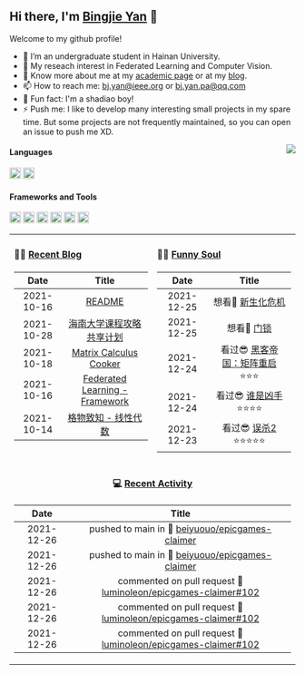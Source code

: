 
<!-- <img align="right" src="https://github-readme-stats.vercel.app/api/top-langs/?username=beiyuouo&show_icons=true&hide_border=true"> -->

## Hi there, I'm [Bingjie Yan](https://bj-yan.top/) 👋

Welcome to my github profile!

- 🔭 I’m an undergraduate student in Hainan University.
- 🌱 My reseach interest in Federated Learning and Computer Vision.
- 💬 Know more about me at my [academic page](https://bj-yan.top) or at my [blog](https://blog.bj-yan.top).
- 📫 How to reach me: [bj.yan@ieee.org](mailto:bj.yan@ieee.org) or [bj.yan.pa@qq.com](mailto:bj.yan.pa@qq.com)
- 🎨 Fun fact: I'm a shadiao boy!
- ⚡ Push me: I like to develop many interesting small projects in my spare time. But some projects are not frequently maintained, so you can open an issue to push me XD.



<img align="right" src="https://github-readme-stats.vercel.app/api?username=beiyuouo&show_icons=true&hide_border=true">


#### Languages

<!-- languages:start -->
<!-- prettier-ignore-start -->
<!-- markdownlint-disable -->
<code><img height="20" src="https://simpleicons.org/icons/python.svg" alt="python" /></code>
<code><img height="20" src="https://simpleicons.org/icons/goland.svg" alt="python" /></code>
<!-- <code><img height="20" src="https://raw.githubusercontent.com/github/explore/80688e429a7d4ef2fca1e82350fe8e3517d3494d/topics/python/python.png" alt="python" /></code> -->
<!-- <code><img height="20" src="https://raw.githubusercontent.com/github/explore/80688e429a7d4ef2fca1e82350fe8e3517d3494d/topics/cpp/cpp.png" alt="cpp" /></code> -->
<!-- <code><img height="20" src="https://raw.githubusercontent.com/github/explore/80688e429a7d4ef2fca1e82350fe8e3517d3494d/topics/java/java.png" alt="java" /></code> -->
<!-- <code><img height="20" src="https://raw.githubusercontent.com/github/explore/80688e429a7d4ef2fca1e82350fe8e3517d3494d/topics/javascript/javascript.png" alt="javascript" /></code> -->
<!-- <code><img height="20" src="https://raw.githubusercontent.com/github/explore/80688e429a7d4ef2fca1e82350fe8e3517d3494d/topics/css/css.png" alt="css" /></code> -->
<!-- <code><img height="20" src="https://raw.githubusercontent.com/github/explore/80688e429a7d4ef2fca1e82350fe8e3517d3494d/topics/html/html.png" alt="html" /></code> -->
<!-- markdownlint-restore -->
<!-- prettier-ignore-end -->
<!-- languages:end -->

#### Frameworks and Tools

<!-- tools:start -->
<!-- prettier-ignore-start -->
<!-- markdownlint-disable -->
<code><img height="20" src="https://simpleicons.org/icons/visualstudiocode.svg" alt="VSCode" /></code>
<code><img height="20" src="https://simpleicons.org/icons/anaconda.svg" alt="anaconda" /></code>
<code><img height="20" src="https://simpleicons.org/icons/pytorch.svg" alt="pytorch" /></code>
<code><img height="20" src="https://simpleicons.org/icons/docker.svg" alt="Docker" /></code>
<code><img height="20" src="https://simpleicons.org/icons/kubernetes.svg" alt="Kubernetes" /></code>
<code><img height="20" src="https://simpleicons.org/icons/git.svg" alt="git" /></code>
<!-- <code><img height="20" src="https://raw.githubusercontent.com/github/explore/80688e429a7d4ef2fca1e82350fe8e3517d3494d/topics/visual-studio-code/visual-studio-code.png" alt="visual-studio-code" /></code> -->
<!-- <code><img height="20" src="https://raw.githubusercontent.com/github/explore/80688e429a7d4ef2fca1e82350fe8e3517d3494d/topics/opencv/opencv.png"/></code> -->
<!-- <code><img height="20" src="https://resources.jetbrains.com/storage/products/pycharm/img/meta/pycharm_logo_300x300.png" alt="pycharm" /></code> -->
<!-- markdownlint-restore -->
<!-- prettier-ignore-end -->
<!-- tools:end -->

<!-- #### Interested -->

<!-- interested:start -->
<!-- prettier-ignore-start -->
<!-- markdownlint-disable -->
<!-- <code><img height="20" src="https://simpleicons.org/icons/blender.svg" alt="blender" /></code>
<code><img height="20" src="https://user-images.githubusercontent.com/1503156/50446380-ad88c980-094f-11e9-8eff-0094bde708d0.png" alt="cocos" /></code>
<code><img height="20" src="https://raw.githubusercontent.com/github/explore/80688e429a7d4ef2fca1e82350fe8e3517d3494d/topics/unity/unity.png" alt="unity" /></code>
<code><img height="20" src="https://raw.githubusercontent.com/github/explore/80688e429a7d4ef2fca1e82350fe8e3517d3494d/topics/unreal-engine/unreal-engine.png" alt="unreal-engine" /></code>
<code><img height="20" src="https://simpleicons.org/icons/adobeaftereffects.svg" alt="AE" /></code> -->
<!-- markdownlint-restore -->
<!-- prettier-ignore-end -->
<!-- interested:end -->

<table width="100%" align="center">
<tr>
<td valign="top" width="50%">

####  🤹‍♀️ <a href="https://blog.bj-yan.top/" target="_blank">Recent Blog</a>

<!-- START_SECTION:blog -->
| Date | Title |
| :-: | :---: |
| 2021-10-16 | <a href='https://blog.bj-yan.top/p/readme/' target='_blank'>README</a> |
| 2021-10-28 | <a href='https://blog.bj-yan.top/p/misc-hainanu-course-comments/' target='_blank'>海南大学课程攻略共享计划</a> |
| 2021-10-18 | <a href='https://blog.bj-yan.top/p/note-matrix-calculus/' target='_blank'>Matrix Calculus Cooker</a> |
| 2021-10-16 | <a href='https://blog.bj-yan.top/p/note-federated-learning-framework/' target='_blank'>Federated Learning - Framework</a> |
| 2021-10-14 | <a href='https://blog.bj-yan.top/p/note-linear-algerbra-ng/' target='_blank'>格物致知 - 线性代数</a> |
<!-- END_SECTION:blog -->
</td>
<td valign="top" width="50%">

####  🤾‍♂️ <a href="https://blog.bj-yan.top/" target="_blank">Funny Soul</a>

<!-- START_SECTION:douban -->
| Date | Title |
| :-: | :---: |
| 2021-12-25 | 想看🤔 <a href='http://movie.douban.com/subject/26140265/' target='_blank'>新生化危机</a>  |
| 2021-12-25 | 想看🤔 <a href='http://movie.douban.com/subject/27617348/' target='_blank'>门锁</a>  |
| 2021-12-24 | 看过😎 <a href='http://movie.douban.com/subject/34801038/' target='_blank'>黑客帝国：矩阵重启</a> ⭐⭐⭐ |
| 2021-12-24 | 看过😎 <a href='http://movie.douban.com/subject/35180907/' target='_blank'>谁是凶手</a> ⭐⭐⭐⭐ |
| 2021-12-23 | 看过😎 <a href='http://movie.douban.com/subject/35068653/' target='_blank'>误杀2</a> ⭐⭐⭐⭐⭐ |
<!-- END_SECTION:douban -->
</td>
</tr>
<tr>
<td align="center" width="100%" colspan="2">

#### 💻 <a href="https://github.com/beiyuouo" target="_blank">Recent Activity</a>

<!-- START_SECTION:github -->
| Date | Title |
| :-: | :---: |
| 2021-12-26 | pushed to main in 📌 [beiyuouo/epicgames-claimer](https://github.com/beiyuouo/epicgames-claimer/compare/15d73fddc8...b29e4bf770) |
| 2021-12-26 | pushed to main in 📌 [beiyuouo/epicgames-claimer](https://github.com/beiyuouo/epicgames-claimer/compare/3e5d85f960...15d73fddc8) |
| 2021-12-26 | commented on pull request 💬 [luminoleon/epicgames-claimer#102](https://github.com/luminoleon/epicgames-claimer/pull/102#issuecomment-1001151105) |
| 2021-12-26 | commented on pull request 💬 [luminoleon/epicgames-claimer#102](https://github.com/luminoleon/epicgames-claimer/pull/102#issuecomment-1001149923) |
| 2021-12-26 | commented on pull request 💬 [luminoleon/epicgames-claimer#102](https://github.com/luminoleon/epicgames-claimer/pull/102#issuecomment-1001109528) |
<!-- END_SECTION:github -->

</td>
</tr>
</table>

<!--
**beiyuouo/beiyuouo** is a ✨ _special_ ✨ repository because its `README.md` (this file) appears on your GitHub profile.

Here are some ideas to get you started:

- 🔭 I’m currently working on ...
- 🌱 I’m currently learning ...
- 👯 I’m looking to collaborate on ...
- 🤔 I’m looking for help with ...
- 💬 Ask me about ...
- 📫 How to reach me: ...
- 😄 Pronouns: ...
- ⚡ Fun fact: ...


-->
